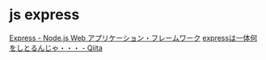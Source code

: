 # js express
[Express - Node.js Web アプリケーション・フレームワーク](https://expressjs.com/ja/)
[expressは一体何をしとるんじゃ・・・ - Qiita](https://qiita.com/ganyariya/items/85e51e718e56e7d128b8)